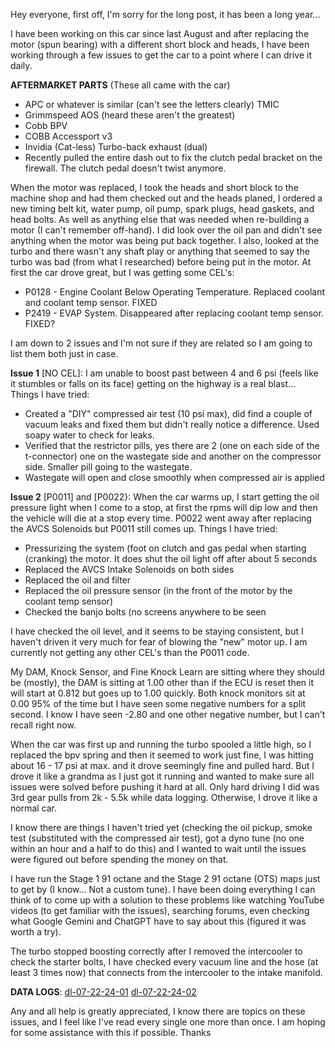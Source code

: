 Hey everyone, first off, I'm sorry for the long post, it has been a long year...

I have been working on this car since last August and after replacing the motor (spun bearing) with a different short block and heads, I have been working through a few issues to get the car to a point where I can drive it daily.

**AFTERMARKET PARTS** (These all came with the car)
* APC or whatever is similar (can't see the letters clearly) TMIC
* Grimmspeed AOS (heard these aren't the greatest)
* Cobb BPV
* COBB Accessport v3
* Invidia (Cat-less) Turbo-back exhaust (dual)
* Recently pulled the entire dash out to fix the clutch pedal bracket on the firewall. The clutch pedal doesn't twist anymore.

When the motor was replaced, I took the heads and short block to the machine shop and had them checked out and the heads planed, I ordered a new timing belt kit, water pump, oil pump, spark plugs, head gaskets, and head bolts. As well as anything else that was needed when re-building a motor (I can't remember off-hand).
I did look over the oil pan and didn't see anything when the motor was being put back together.
I also, looked at the turbo and there wasn't any shaft play or anything that seemed to say the turbo was bad (from what I researched) before being put in the motor.
At first the car drove great, but I was getting some CEL's:
* P0128 - Engine Coolant Below Operating Temperature. Replaced coolant and coolant temp sensor. FIXED
* P2419 - EVAP System. Disappeared after replacing coolant temp sensor. FIXED?

I am down to 2 issues and I'm not sure if they are related so I am going to list them both just in case.

**Issue 1** [NO CEL]: I am unable to boost past between 4 and 6 psi (feels like it stumbles or falls on its face) getting on the highway is a real blast...
Things I have tried:
* Created a "DIY" compressed air test (10 psi max), did find a couple of vacuum leaks and fixed them but didn't really notice a difference. Used soapy water to check for leaks.
* Verified that the restrictor pills, yes there are 2 (one on each side of the t-connector) one on the wastegate side and another on the compressor side. Smaller pill going to the wastegate.
* Wastegate will open and close smoothly when compressed air is applied

**Issue 2** [P0011] and [P0022}: When the car warms up, I start getting the oil pressure light when I come to a stop, at first the rpms will dip low and then the vehicle will die at a stop every time. P0022 went away after replacing the AVCS Solenoids but P0011 still comes up.
Things I have tried:
* Pressurizing the system (foot on clutch and gas pedal when starting (cranking) the motor. It does shut the oil light off after about 5 seconds
* Replaced the AVCS Intake Solenoids on both sides
* Replaced the oil and filter
* Replaced the oil pressure sensor (in the front of the motor by the coolant temp sensor)
* Checked the banjo bolts (no screens anywhere to be seen

I have checked the oil level, and it seems to be staying consistent, but I haven't driven it very much for fear of blowing the "new" motor up.
I am currently not getting any other CEL's than the P0011 code.

My DAM, Knock Sensor, and Fine Knock Learn are sitting where they should be (mostly), the DAM is sitting at 1.00 other than if the ECU is reset then it will start at 0.812 but goes up to 1.00 quickly. Both knock monitors sit at 0.00 95% of the time but I have seen some negative numbers for a split second. I know I have seen -2.80 and one other negative number, but I can't recall right now.

When the car was first up and running the turbo spooled a little high, so I replaced the bpv spring and then it seemed to work just fine, I was hitting about 16 - 17 psi at max. and it drove seemingly fine and pulled hard. But I drove it like a grandma as I just got it running and wanted to make sure all issues were solved before pushing it hard at all. Only hard driving I did was 3rd gear pulls from 2k - 5.5k while data logging. Otherwise, I drove it like a normal car.

I know there are things I haven't tried yet (checking the oil pickup, smoke test (substituted with the compressed air test), got a dyno tune (no one within an hour and a half to do this) and I wanted to wait until the issues were figured out before spending the money on that.

I have run the Stage 1 91 octane and the Stage 2 91 octane (OTS) maps just to get by (I know... Not a custom tune). I have been doing everything I can think of to come up with a solution to these problems like watching YouTube videos (to get familiar with the issues), searching forums, even checking what Google Gemini and ChatGPT have to say about this (figured it was worth a try).

The turbo stopped boosting correctly after I removed the intercooler to check the starter bolts, I have checked every vacuum line and the hose (at least 3 times now) that connects from the intercooler to the intake manifold.

**DATA LOGS**:
[dl-07-22-24-01](https://github.com/G33kman/Subaru-Diagnostics/blob/main/Documents/Logs/Data-Logs/dl-07-22-24-01.csv)
[dl-07-22-24-02](https://github.com/G33kman/Subaru-Diagnostics/blob/main/Documents/Logs/Data-Logs/dl-07-22-24-02.csv)

Any and all help is greatly appreciated, I know there are topics on these issues, and I feel like I've read every single one more than once. I am hoping for some assistance with this if possible.
Thanks
